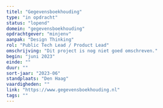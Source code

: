 ```yaml
---
titel: "Gegevensboekhouding"
type: "in opdracht"
status: "lopend"
domein: "gegevensboekhouding"
opdrachtgever: "minjenv"
aanpak: "Design Thinking"
rol: "Public Tech Lead / Product Lead"
omschrijving: "Dit project is nog niet goed omschreven."
begin: "juni 2023"
einde: ""
duur: ""
sort-jaar: "2023-06"
standplaats: "Den Haag"
vaardigheden: ""
link: "https://www.gegevensboekhouding.nl"
tags: ""
---
```

